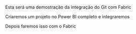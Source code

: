 Esta será uma demostração da integração do Git com Fabric

Criaremos um projeto no Power BI completo e integraremos

Depois faremos isso com o Fabric
